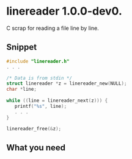 # linereader 1.0.0-dev0.
C scrap for reading a file line by line.

## Snippet

```c
#include "linereader.h"
. . .

/* Data is from stdin */
struct linereader *z = linereader_new(NULL);
char *line;
      
while ((line = linereader_next(z))) {
   printf("%s", line);
   . . .
}

linereader_free(&z);
```

## What you need
